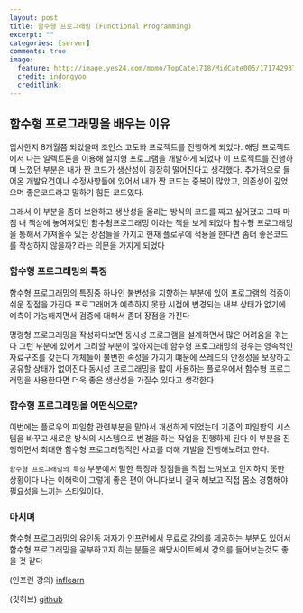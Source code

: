 ```yaml
---
layout: post
title: 함수형 프로그래밍 (Functional Programming)  
excerpt: ""
categories: [server]
comments: true
image:
  feature: http://image.yes24.com/momo/TopCate1718/MidCate005/171742937.jpg
  credit: indongyoo
  creditlink: 
---
```


## 함수형 프로그래밍을 배우는 이유

입사한지 8개월쯤 되었을때 조인스 고도화 프로젝트를 진행하게 되었다. 해당 프로젝트에서 나는 일렉트론을 이용해 설치형 프로그램을 개발하게 되었다
이 프로젝트를 진행하며 느꼈던 부분은 내가 짠 코드가 생산성이 굉장히 떨어진다고 생각했다. 추가적으로 들어온 개발요건이나 수정사항들에 있어서 내가 짠 코드는 중복이 많았고, 의존성이 깊었으며 좋은코드라고 말하기 힘든 코드였다.

그래서 이 부분을 좀더 보완하고 생산성을 올리는 방식의 코드를 짜고 싶어졌고 그때 마침 내 책상에 놓여져있던 함수형프로그래밍 이라는 책을 보게 되었다 함수형 프로그래밍을 통해서 가져올수 있는 장점들을 가지고 현재 플로우에 적용을 한다면 좀더 좋은코드를 작성하지 않을까? 라는 의문을 가지게 되었다

### 함수형 프로그래밍의 특징

함수형 프로그래밍의 특징중 하나인 불변성을 지향하는 부분에 있어 프로그램의 검증이 쉬운 장점을 가진다 프로그래머가 예측하지 못한 시점에 변경되는 내부 상태가 없기에 예측이 가능해지면서 검증에 대해서 좀더 장점을 가진다

명령형 프로그래밍을 작성하다보면 동시성 프로그램을 설계하면서 많은 어려움을 겪는다 그런 부분에 있어서 고려할 부분이 많아지는데 함수형 프로그래밍의 경우는 영속적인 자료구조를 갖는다 개체들이 불변한 속성을 가지기 떄문에 쓰레드의 안정성을 보장하고 공유할 상태가 없어진다
동시성 프로그래밍을 많이 사용하는 플로우에서 함수형 프로그래밍을 사용한다면 더욱 좋은 생산성을 가질수 있다고 생각한다

### 함수형 프로그래밍을 어떤식으로?

이번에는 플로우의 파일함 관련부분을 맡아서 개선하게 되었는데 기존의 파일함의 시스템을 바꾸고 새로운 방식의 시스템으로 변경을 하는 작업을 진행하게 된다 이 부분을 진행하면서 최대한 함수형 프로그래밍적인 사고를 더해 개발을 진행해보려고 한다. 

`함수형 프로그래밍의 특징` 부분에서 말한 특징과 장점들을 직접 느껴보고 인지하지 못한 상황이다 나는 이해력이 그렇게 좋은 편이 아니다보니 결국
해보고 직접 몸소 경험해야 필요성을 느끼는 스타일이다. 

### 마치며

함수형 프로그래밍의 유인동 저자가 인프런에서 무료로 강의를 제공하는 부분도 있어서 함수형 프로그래밍을 공부하고자 하는 분들은 해당사이트에서 강의를 들어보는것도 좋을 것 같다

(인프런 강의)
[inflearn](https://www.inflearn.com/course/%ED%95%A8%EC%88%98%ED%98%95-%ED%94%84%EB%A1%9C%EA%B7%B8%EB%9E%98%EB%B0%8D/)

(깃허브)
[github](https://github.com/indongyoo/functional-javascript)

